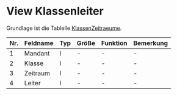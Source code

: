 

# View Klassenleiter

Grundlage ist die Tablelle [KlassenZeitraeume](https://doc.magellan6-datenstruktur.stueber.de/tabellen/KlassenZeitraeume.html).

Nr.|Feldname|Typ|Größe|Funktion|Bemerkung
--|--|--|--|--|--
1|Mandant|I|-|-|-
2|Klasse|I|-|-|-
3|Zeitraum|I|-|-|-
4|Leiter|I|-|-|-